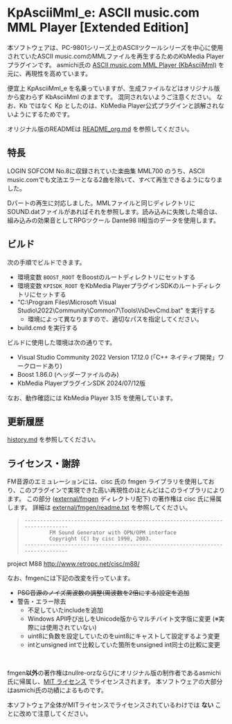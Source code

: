 # KpAsciiMml_e: ASCII music.com MML Player [Extended Edition]

本ソフトウェアは、PC-9801シリーズ上のASCIIツクールシリーズを中心に使用されていたASCII music.comのMMLファイルを再生するためのKbMedia Playerプラグインです。
asmichi氏の [ASCII music.com MML Player (KbAsciiMml)](https://github.com/asmichi/kb-ascii-mml) を元に、再現性を高めています。

便宜上 KpAsciiMml_e を名乗っていますが、生成ファイルなどはオリジナル版から変わらず KbAsciiMml のままです。
混同されないようご注意ください。
なお、Kb ではなく Kp としたのは、KbMedia Player公式プラグインと誤解されないようにするためです。

オリジナル版のREADMEは [README_org.md](./README_org.md) を参照してください。

## 特長

LOGIN SOFCOM No.8に収録されていた楽曲集 MML700 のうち、ASCII music.comでも文法エラーとなる2曲を除いて、すべて再生できるようになりました。

Dパートの再生に対応しました。MMLファイルと同じディレクトリにSOUND.datファイルがあればそれを参照します。読み込みに失敗した場合は、組み込みの効果音としてRPGツクール Dante98 II相当のデータを使用します。


## ビルド

次の手順でビルドできます。

- 環境変数 `BOOST_ROOT` をBoostのルートディレクトリにセットする
- 環境変数 `KPISDK_ROOT` をKbMedia PlayerプラグインSDKのルートディレクトリにセットする
- "C:\Program Files\Microsoft Visual Studio\2022\Community\Common7\Tools\VsDevCmd.bat" を実行する
  - 環境によって異なりますので、適切なパスを指定してください。
- build.cmd を実行する

ビルドに使用した環境は次の通りです。

- Visual Studio Community 2022 Version 17.12.0 (「C++ ネイティブ開発」ワークロードあり)
- Boost 1.86.0 (ヘッダーファイルのみ)
- KbMedia PlayerプラグインSDK 2024/07/12版

なお、動作確認には KbMedia Player 3.15 を使用しています。

## 更新履歴

[history.md](history.md) を参照してください。

## ライセンス・謝辞

FM音源のエミュレーションには、cisc 氏の fmgen ライブラリを使用しており、このプラグインで実現できた高い再現性のほとんどはこのライブラリによります。
この部分 ([external/fmgen](external/fmgen) ディレクトリ配下) の著作権は cisc 氏に帰属します。
詳細は [external/fmgen/readme.txt](external/fmgen/readme.txt) を参照してください。

> ```
> ------------------------------------------------------------------------------
>         FM Sound Generator with OPN/OPM interface
>         Copyright (C) by cisc 1998, 2003.
> ------------------------------------------------------------------------------
> ```
project M88 http://www.retropc.net/cisc/m88/

なお、fmgenには下記の改変を行っています。

- ~~PSG音源のノイズ周波数の調整(周波数を2倍にする)設定を追加~~  
- 警告・エラー除去
  - 不足していたincludeを追加
  - Windows API呼び出しをUnicode版からマルチバイト文字版に変更 (※実際には使用されていない)
  - uint8に負数を設定していたのをuint8にキャストして設定するよう変更
  - intとunsigned intで比較していた箇所をunsigned int同士の比較に変更

<br>

fmgen**以外**の著作権はnullre-orzならびにオリジナル版の制作者であるasmichi氏に帰属し、[MIT ライセンス](LICENSE) でライセンスされます。
本ソフトウェアの大部分はasmichi氏の功績によるものです。

本ソフトウェア全体がMITライセンスでライセンスされているわけでは **ない** ことに改めて注意してください。
